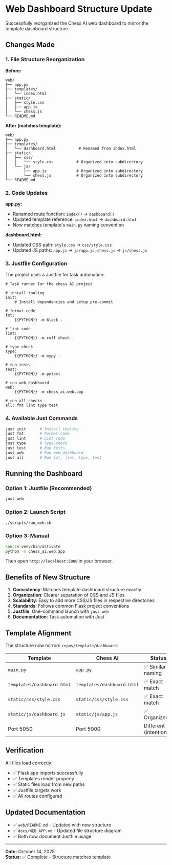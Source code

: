 # Web Dashboard Structure Update

Successfully reorganized the Chess AI web dashboard to mirror the template dashboard structure.

## Changes Made

### 1. File Structure Reorganization

**Before:**
```
web/
├── app.py
├── templates/
│   └── index.html
├── static/
│   ├── style.css
│   ├── app.js
│   └── chess.js
└── README.md
```

**After (matches template):**
```
web/
├── app.py
├── templates/
│   └── dashboard.html          # Renamed from index.html
├── static/
│   ├── css/
│   │   └── style.css          # Organized into subdirectory
│   └── js/
│       ├── app.js             # Organized into subdirectory
│       └── chess.js           # Organized into subdirectory
└── README.md
```

### 2. Code Updates

**app.py:**
- Renamed route function: `index()` → `dashboard()`
- Updated template reference: `index.html` → `dashboard.html`
- Now matches template's `main.py` naming convention

**dashboard.html:**
- Updated CSS path: `style.css` → `css/style.css`
- Updated JS paths: `app.js` → `js/app.js`, `chess.js` → `js/chess.js`

### 3. Justfile Configuration

The project uses a Justfile for task automation:

```justfile
# Task runner for the chess AI project

# install tooling
init:
    # Install dependencies and setup pre-commit

# format code
fmt:
    {{PYTHON}} -m black .

# lint code
lint:
    {{PYTHON}} -m ruff check .

# type-check
type:
    {{PYTHON}} -m mypy .

# run tests
test:
    {{PYTHON}} -m pytest

# run web dashboard
web:
    {{PYTHON}} -m chess_ai.web.app

# run all checks
all: fmt lint type test
```

### 4. Available Just Commands

```bash
just init      # Install tooling
just fmt       # Format code
just lint      # Lint code
just type      # Type-check
just test      # Run tests
just web       # Run web dashboard
just all       # Run fmt, lint, type, test
```

## Running the Dashboard

### Option 1: Justfile (Recommended)
```bash
just web
```

### Option 2: Launch Script
```bash
./scripts/run_web.sh
```

### Option 3: Manual
```bash
source venv/bin/activate
python -m chess_ai.web.app
```

Then open `http://localhost:5000` in your browser.

## Benefits of New Structure

1. **Consistency**: Matches template dashboard structure exactly
2. **Organization**: Clearer separation of CSS and JS files
3. **Scalability**: Easy to add more CSS/JS files in respective directories
4. **Standards**: Follows common Flask project conventions
5. **Justfile**: One-command launch with `just web`
6. **Documentation**: Task automation with Just

## Template Alignment

The structure now mirrors `repos/template/dashboard`:

| Template | Chess AI | Status |
|----------|----------|--------|
| `main.py` | `app.py` | ✅ Similar naming |
| `templates/dashboard.html` | `templates/dashboard.html` | ✅ Exact match |
| `static/css/style.css` | `static/css/style.css` | ✅ Exact match |
| `static/js/dashboard.js` | `static/js/app.js` | ✅ Organized |
| Port 5050 | Port 5000 | Different (intentional) |

## Verification

All files load correctly:
- ✅ Flask app imports successfully
- ✅ Templates render properly
- ✅ Static files load from new paths
- ✅ Justfile targets work
- ✅ All routes configured

## Updated Documentation

- ✅ `web/README.md` - Updated with new structure
- ✅ `docs/WEB_APP.md` - Updated file structure diagram
- ✅ Both now document Justfile usage

---

**Date:** October 14, 2025  
**Status:** ✅ Complete - Structure matches template


